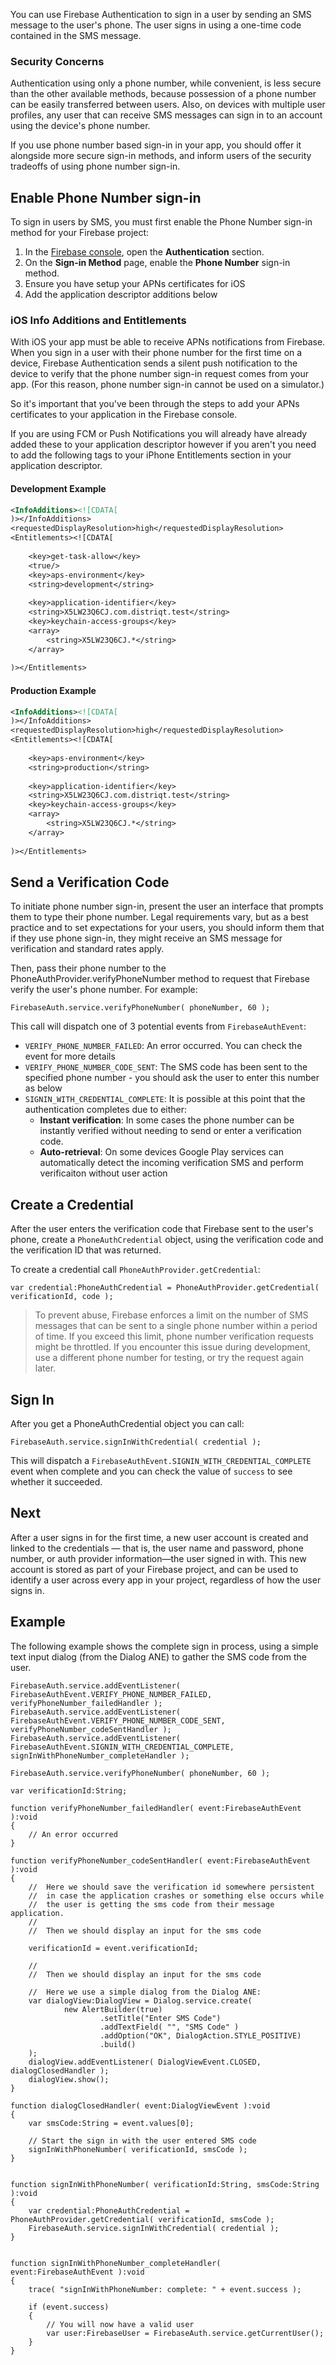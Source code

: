 
You can use Firebase Authentication to sign in a user by sending an SMS message to the user's phone. 
The user signs in using a one-time code contained in the SMS message.



### Security Concerns

Authentication using only a phone number, while convenient, is less secure than the other available methods, because possession of a phone number can be easily transferred between users. Also, on devices with multiple user profiles, any user that can receive SMS messages can sign in to an account using the device's phone number.

If you use phone number based sign-in in your app, you should offer it alongside more secure sign-in methods, and inform users of the security tradeoffs of using phone number sign-in.




## Enable Phone Number sign-in

To sign in users by SMS, you must first enable the Phone Number sign-in method for your Firebase project:

1. In the [Firebase console](https://console.firebase.google.com/), open the **Authentication** section.
2. On the **Sign-in Method** page, enable the **Phone Number** sign-in method.
3. Ensure you have setup your APNs certificates for iOS
4. Add the application descriptor additions below


### iOS Info Additions and Entitlements

With iOS your app must be able to receive APNs notifications from Firebase.
When you sign in a user with their phone number for the first time on a device, 
Firebase Authentication sends a silent push notification to the device to verify 
that the phone number sign-in request comes from your app. (For this reason, phone 
number sign-in cannot be used on a simulator.)

So it's important that you've been through the steps to add your APNs certificates
to your application in the Firebase console.

If you are using FCM or Push Notifications you will already have already added these
to your application descriptor however if you aren't you need to add the following
tags to your iPhone Entitlements section in your application descriptor.

#### Development Example

```xml
<InfoAdditions><![CDATA[
)></InfoAdditions>
<requestedDisplayResolution>high</requestedDisplayResolution>
<Entitlements><![CDATA[
	
	<key>get-task-allow</key>
	<true/>
	<key>aps-environment</key>
	<string>development</string>
	
	<key>application-identifier</key>
	<string>X5LW23Q6CJ.com.distriqt.test</string>
	<key>keychain-access-groups</key>
	<array>
		<string>X5LW23Q6CJ.*</string>
	</array>
	
)></Entitlements>
```

#### Production Example

```xml
<InfoAdditions><![CDATA[
)></InfoAdditions>
<requestedDisplayResolution>high</requestedDisplayResolution>
<Entitlements><![CDATA[
	
	<key>aps-environment</key>
	<string>production</string>
	
	<key>application-identifier</key>
	<string>X5LW23Q6CJ.com.distriqt.test</string>
	<key>keychain-access-groups</key>
	<array>
		<string>X5LW23Q6CJ.*</string>
	</array>
	
)></Entitlements>
```




## Send a Verification Code

To initiate phone number sign-in, present the user an interface that prompts them to type their phone number. 
Legal requirements vary, but as a best practice and to set expectations for your users, you should inform them 
that if they use phone sign-in, they might receive an SMS message for verification and standard rates apply.

Then, pass their phone number to the PhoneAuthProvider.verifyPhoneNumber method to request that Firebase 
verify the user's phone number. For example:

```as3
FirebaseAuth.service.verifyPhoneNumber( phoneNumber, 60 );
```

This call will dispatch one of 3 potential events from `FirebaseAuthEvent`:

- `VERIFY_PHONE_NUMBER_FAILED`: An error occurred. You can check the event for more details
- `VERIFY_PHONE_NUMBER_CODE_SENT`: The SMS code has been sent to the specified phone number - you should ask the user to enter this number as below
- `SIGNIN_WITH_CREDENTIAL_COMPLETE`: It is possible at this point that the authentication completes due to either:
  - **Instant verification**: In some cases the phone number can be instantly verified without needing to send or enter a verification code.
  - **Auto-retrieval**: On some devices Google Play services can automatically detect the incoming verification SMS and perform verificaiton without user action




## Create a Credential 

After the user enters the verification code that Firebase sent to the user's phone, create a `PhoneAuthCredential` object, using the verification code and the verification ID that was returned.

To create a credential call `PhoneAuthProvider.getCredential`:

```as3
var credential:PhoneAuthCredential = PhoneAuthProvider.getCredential( verificationId, code );
```


>
> To prevent abuse, Firebase enforces a limit on the number of SMS messages that can be sent to a single 
> phone number within a period of time. If you exceed this limit, phone number verification requests might 
> be throttled. If you encounter this issue during development, use a different phone number for testing, 
> or try the request again later.
>


## Sign In

After you get a PhoneAuthCredential object you can call:

```as3
FirebaseAuth.service.signInWithCredential( credential );
```

This will dispatch a `FirebaseAuthEvent.SIGNIN_WITH_CREDENTIAL_COMPLETE` event when complete 
and you can check the value of `success` to see whether it succeeded. 



## Next 

After a user signs in for the first time, a new user account is created and linked to the credentials — 
that is, the user name and password, phone number, or auth provider information—the user signed in with. 
This new account is stored as part of your Firebase project, and can be used to identify a user across 
every app in your project, regardless of how the user signs in.




## Example

The following example shows the complete sign in process, using a simple text input dialog 
(from the Dialog ANE) to gather the SMS code from the user.


```as3
FirebaseAuth.service.addEventListener( FirebaseAuthEvent.VERIFY_PHONE_NUMBER_FAILED, verifyPhoneNumber_failedHandler );
FirebaseAuth.service.addEventListener( FirebaseAuthEvent.VERIFY_PHONE_NUMBER_CODE_SENT, verifyPhoneNumber_codeSentHandler );
FirebaseAuth.service.addEventListener( FirebaseAuthEvent.SIGNIN_WITH_CREDENTIAL_COMPLETE, signInWithPhoneNumber_completeHandler );

FirebaseAuth.service.verifyPhoneNumber( phoneNumber, 60 );

var verificationId:String;

function verifyPhoneNumber_failedHandler( event:FirebaseAuthEvent ):void 
{
	// An error occurred
}

function verifyPhoneNumber_codeSentHandler( event:FirebaseAuthEvent ):void 
{
	//  Here we should save the verification id somewhere persistent
	//  in case the application crashes or something else occurs while
	//  the user is getting the sms code from their message application.
	//
	//  Then we should display an input for the sms code
	
	verificationId = event.verificationId;

	//
	//  Then we should display an input for the sms code

	//	Here we use a simple dialog from the Dialog ANE:
	var dialogView:DialogView = Dialog.service.create(
			new AlertBuilder(true)
					.setTitle("Enter SMS Code")
					.addTextField( "", "SMS Code" )
					.addOption("OK", DialogAction.STYLE_POSITIVE)
					.build()
	);
	dialogView.addEventListener( DialogViewEvent.CLOSED, dialogClosedHandler );
	dialogView.show();
}

function dialogClosedHandler( event:DialogViewEvent ):void
{
	var smsCode:String = event.values[0];

	// Start the sign in with the user entered SMS code
	signInWithPhoneNumber( verificationId, smsCode );
}


function signInWithPhoneNumber( verificationId:String, smsCode:String ):void
{
	var credential:PhoneAuthCredential = PhoneAuthProvider.getCredential( verificationId, smsCode );
	FirebaseAuth.service.signInWithCredential( credential );
}


function signInWithPhoneNumber_completeHandler( event:FirebaseAuthEvent ):void 
{
	trace( "signInWithPhoneNumber: complete: " + event.success );

	if (event.success)
	{
		// You will now have a valid user
		var user:FirebaseUser = FirebaseAuth.service.getCurrentUser();
	}
}
```




